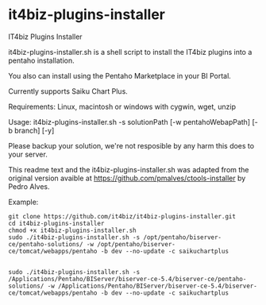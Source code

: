 # it4biz-plugins-installer
IT4biz Plugins Installer

it4biz-plugins-installer.sh is a shell script to install the IT4biz plugins into a pentaho installation.

You also can install using the Pentaho Marketplace in your BI Portal.

Currently supports Saiku Chart Plus.

Requirements: Linux, macintosh or windows with cygwin, wget, unzip

Usage: it4biz-plugins-installer.sh -s solutionPath [-w pentahoWebapPath] [-b branch] [-y]

Please backup your solution, we're not resposible by any harm this does to your server.

This readme text and the it4biz-plugins-installer.sh was adapted from the original version avaible at https://github.com/pmalves/ctools-installer by Pedro Alves.

Example:

```
git clone https://github.com/it4biz/it4biz-plugins-installer.git
cd it4biz-plugins-installer
chmod +x it4biz-plugins-installer.sh
sudo ./it4biz-plugins-installer.sh -s /opt/pentaho/biserver-ce/pentaho-solutions/ -w /opt/pentaho/biserver-ce/tomcat/webapps/pentaho -b dev --no-update -c saikuchartplus


sudo ./it4biz-plugins-installer.sh -s /Applications/Pentaho/BIServer/biserver-ce-5.4/biserver-ce/pentaho-solutions/ -w /Applications/Pentaho/BIServer/biserver-ce-5.4/biserver-ce/tomcat/webapps/pentaho -b dev --no-update -c saikuchartplus

```




